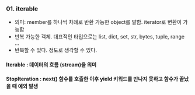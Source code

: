### 01. iterable
* 의미: member를 하나씩 차례로 반환 가능한 object를 말함. iterator로 변환이 가능함
* 반복 가능한 객체. 대표적인 타입으로는 list, dict, set, str, bytes, tuple, range ...
* 반복할 수 있다. 정도로 생각할 수 있다.

#### Iterable : 데이터의 흐름 (stream)을 의미

#### StopIteration : next() 함수를 호출한 이후 yield 키워드를 만나지 못하고 함수가 끝났을 때 예외 발생